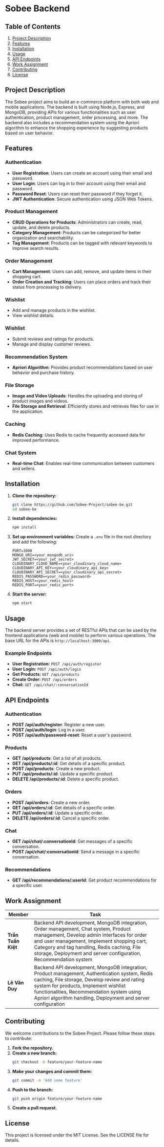 # Sobee Backend

## Table of Contents

1. [Project Description](#project-description)
2. [Features](#features)
3. [Installation](#installation)
4. [Usage](#usage)
5. [API Endpoints](#api-endpoints)
6. [Work Assignment](#work-assignment)
7. [Contributing](#contributing)
8. [License](#license)

## Project Description

The Sobee project aims to build an e-commerce platform with both web and mobile applications. The backend is built using Node.js, Express, and MongoDB, providing APIs for various functionalities such as user authentication, product management, order processing, and more. The backend also includes a recommendation system using the Apriori algorithm to enhance the shopping experience by suggesting products based on user behavior.

## Features

### Authentication

- **User Registration**: Users can create an account using their email and password.
- **User Login**: Users can log in to their account using their email and password.
- **Password Reset**: Users can reset their password if they forget it.
- **JWT Authentication**: Secure authentication using JSON Web Tokens.

### Product Management

- **CRUD Operations for Products**: Administrators can create, read, update, and delete products.
- **Category Management**: Products can be categorized for better organization and searchability.
- **Tag Management**: Products can be tagged with relevant keywords to improve search results.

### Order Management

- **Cart Management**: Users can add, remove, and update items in their shopping cart.
- **Order Creation and Tracking**: Users can place orders and track their status from processing to delivery.

### Wishlist

- Add and manage products in the wishlist.
- View wishlist details.

### Wishlist

- Submit reviews and ratings for products.
- Manage and display customer reviews.

### Recommendation System

- **Apriori Algorithm**: Provides product recommendations based on user behavior and purchase history.

### File Storage

- **Image and Video Uploads**: Handles the uploading and storing of product images and videos.
- **File Storage and Retrieval**: Efficiently stores and retrieves files for use in the application.

### Caching

- **Redis Caching**: Uses Redis to cache frequently accessed data for improved performance.

### Chat System

- **Real-time Chat**: Enables real-time communication between customers and sellers.

## Installation

1. **Clone the repository:**

   ```bash
   git clone https://github.com/Sobee-Project/sobee-be.git
   cd sobee-be
   ```

2. **Install dependencies:**

   ```bash
   npm install
   ```

3. **Set up environment variables:**
   Create a `.env` file in the root directory and add the following:

   ```env
   PORT=3000
   MONGO_URI=<your_mongodb_uri>
   JWT_SECRET=<your_jwt_secret>
   CLOUDINARY_CLOUD_NAME=<your_cloudinary_cloud_name>
   CLOUDINARY_API_KEY=<your_cloudinary_api_key>
   CLOUDINARY_API_SECRET=<your_cloudinary_api_secret>
   REDIS_PASSWORD=<your_redis_password>
   REDIS_HOST=<your_redis_host>
   REDIS_PORT=<your_redis_port>
   ```

4. **Start the server:**
   ```bash
   npm start
   ```

## Usage

The backend server provides a set of RESTful APIs that can be used by the frontend applications (web and mobile) to perform various operations. The base URL for the APIs is `http://localhost:3000/api`.

### Example Endpoints

- **User Registration:** `POST /api/auth/register`
- **User Login:** `POST /api/auth/login`
- **Get Products:** `GET /api/products`
- **Create Order:** `POST /api/orders`
- **Chat:** `GET /api/chat/:conversationId`

## API Endpoints

### Authentication

- **POST /api/auth/register**: Register a new user.
- **POST /api/auth/login**: Log in a user.
- **POST /api/auth/password-reset**: Reset a user's password.

### Products

- **GET /api/products**: Get a list of all products.
- **GET /api/products/:id**: Get details of a specific product.
- **POST /api/products**: Create a new product.
- **PUT /api/products/:id**: Update a specific product.
- **DELETE /api/products/:id**: Delete a specific product.

### Orders

- **POST /api/orders**: Create a new order.
- **GET /api/orders/:id**: Get details of a specific order.
- **PUT /api/orders/:id**: Update a specific order.
- **DELETE /api/orders/:id**: Cancel a specific order.

### Chat

- **GET /api/chat/:conversationId**: Get messages of a specific conversation.
- **POST /api/chat/:conversationId**: Send a message in a specific conversation.

### Recommendations

- **GET /api/recommendations/:userId**: Get product recommendations for a specific user.

## Work Assignment

| Member             | Task                                                                                                                                                                                                                                                                                                 |
| ------------------ | ---------------------------------------------------------------------------------------------------------------------------------------------------------------------------------------------------------------------------------------------------------------------------------------------------- |
| **Trần Tuấn Kiệt** | Backend API development, MongoDB integration, Order management, Chat system, Product management, Develop admin interfaces for order and user management, Implement shopping cart, Category and tag handling, Redis caching, File storage, Deployment and server configuration, Recommendation system |
| **Lê Văn Duy**     | Backend API development, MongoDB integration, Product management, Authentication system, Redis caching, File storage, Develop review and rating system for products, Implement wishlist functionalities, Recommendation system using Apriori algorithm handling, Deployment and server configuration |

## Contributing

We welcome contributions to the Sobee Project. Please follow these steps to contribute:

1. **Fork the repository.**
2. **Create a new branch:**
   ```bash
   git checkout -b feature/your-feature-name
   ```
3. **Make your changes and commit them:**
   ```bash
   git commit -m 'Add some feature'
   ```
4. **Push to the branch:**
   ```bash
   git push origin feature/your-feature-name
   ```
5. **Create a pull request.**

## License

This project is licensed under the MIT License. See the LICENSE file for details.
